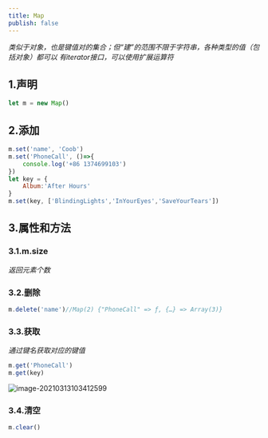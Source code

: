 ```yaml
---
title: Map
publish: false
---
```


*类似于对象，也是键值对的集合；但“建”的范围不限于字符串，各种类型的值（包括对象）都可以*
*有iterator接口，可以使用扩展运算符*

## 1.声明

```js
let m = new Map()
```

## 2.添加

```js
m.set('name', 'Coob')
m.set('PhoneCall', ()=>{
    console.log('+86 1374699103')
})
let key = {
    Album:'After Hours'
}
m.set(key, ['BlindingLights','InYourEyes','SaveYourTears'])
```

## 3.属性和方法

### 3.1.m.size

*返回元素个数*

### 3.2.删除

```js
m.delete('name')//Map(2) {"PhoneCall" => ƒ, {…} => Array(3)}
```

### 3.3.获取

*通过键名获取对应的键值*

```js
m.get('PhoneCall')
m.get(key)
```

![image-20210313103412599](https://gitee.com/bad_morty/cblog-images/raw/master/img/image-20210313103412599.png)

### 3.4.清空

```js
m.clear()
```

